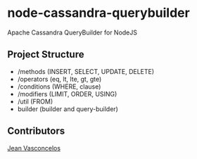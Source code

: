 # node-cassandra-querybuilder
Apache Cassandra QueryBuilder for NodeJS

## Project Structure

* /methods (INSERT, SELECT, UPDATE, DELETE)
* /operators (eq, lt, lte, gt, gte)
* /conditions (WHERE, clause)
* /modifiers (LIMIT, ORDER, USING)
* /util (FROM)
* builder (builder and query-builder)

## Contributors

[Jean Vasconcelos](https://github.com/jeanpsv)